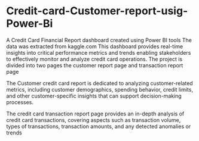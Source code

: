 # Credit-card-Customer-report-usig-Power-Bi
A Credit Card Financial Report dashboard created using Power BI tools
The data was extracted from kaggle.com
This dashboard provides real-time insights into critical performance metrics and trends
enabling stakeholders to effectively monitor and analyze credit card operations.
The project is divided into two pages the customer report page and transaction report page

The Customer credit card report is dedicated to analyzing customer-related metrics,
including customer demographics, spending behavior, credit limits, and other
customer-specific insights that can support decision-making processes.

The credit card transaction report page provides an in-depth analysis of credit card transactions,
covering aspects such as transaction volume, types of transactions, transaction amounts, 
and any detected anomalies or trends
